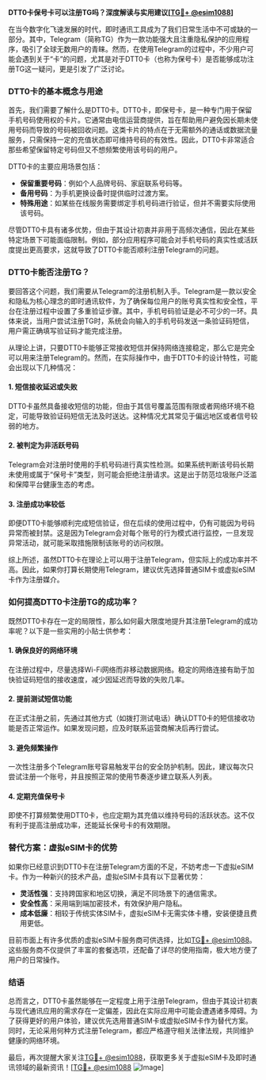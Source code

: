**DTT0卡保号卡可以注册TG吗？深度解读与实用建议[[TG💪+ @esim1088](https://t.me/s/esim1088)]**

在当今数字化飞速发展的时代，即时通讯工具成为了我们日常生活中不可或缺的一部分。其中，Telegram（简称TG）作为一款功能强大且注重隐私保护的应用程序，吸引了全球无数用户的青睐。然而，在使用Telegram的过程中，不少用户可能会遇到关于“卡”的问题，尤其是对于DTT0卡（也称为保号卡）是否能够成功注册TG这一疑问，更是引发了广泛讨论。

### DTT0卡的基本概念与用途

首先，我们需要了解什么是DTT0卡。DTT0卡，即保号卡，是一种专门用于保留手机号码使用权的卡片。它通常由电信运营商提供，旨在帮助用户避免因长期未使用号码而导致的号码被回收问题。这类卡片的特点在于无需额外的通话或数据流量服务，只需保持一定的充值状态即可维持号码的有效性。因此，DTT0卡非常适合那些希望保留特定号码但又不想频繁使用该号码的用户。

DTT0卡的主要应用场景包括：
- **保留重要号码**：例如个人品牌号码、家庭联系号码等。
- **备用号码**：为手机更换设备时提供临时过渡方案。
- **特殊用途**：如某些在线服务需要绑定手机号码进行验证，但并不需要实际使用该号码。

尽管DTT0卡具有诸多优势，但由于其设计初衷并非用于高频次通信，因此在某些特定场景下可能面临限制。例如，部分应用程序可能会对手机号码的真实性或活跃度提出更高要求，这就导致了DTT0卡能否顺利注册Telegram的问题。

### DTT0卡能否注册TG？

要回答这个问题，我们需要从Telegram的注册机制入手。Telegram是一款以安全和隐私为核心理念的即时通讯软件，为了确保每位用户的账号真实性和安全性，平台在注册过程中设置了多重验证步骤。其中，手机号码验证是必不可少的一环。具体来说，当用户尝试注册TG时，系统会向输入的手机号码发送一条验证码短信，用户需正确填写验证码才能完成注册。

从理论上讲，只要DTT0卡能够正常接收短信并保持网络连接稳定，那么它是完全可以用来注册Telegram的。然而，在实际操作中，由于DTT0卡的设计特性，可能会出现以下几种情况：

#### 1. 短信接收延迟或失败
DTT0卡虽然具备接收短信的功能，但由于其信号覆盖范围有限或者网络环境不稳定，可能导致验证码短信无法及时送达。这种情况尤其常见于偏远地区或者信号较弱的地方。

#### 2. 被判定为非活跃号码
Telegram会对注册时使用的手机号码进行真实性检测。如果系统判断该号码长期未使用或属于“保号卡”类型，则可能会拒绝注册请求。这是出于防范垃圾账户泛滥和保障平台健康生态的考虑。

#### 3. 注册成功率较低
即便DTT0卡能够顺利完成短信验证，但在后续的使用过程中，仍有可能因为号码异常而被封禁。这是因为Telegram会对每个账号的行为模式进行监控，一旦发现异常活动，就可能采取措施限制该账号的访问权限。

综上所述，虽然DTT0卡在理论上可以用于注册Telegram，但实际上的成功率并不高。因此，如果你打算长期使用Telegram，建议优先选择普通SIM卡或虚拟eSIM卡作为注册媒介。

### 如何提高DTT0卡注册TG的成功率？

既然DTT0卡存在一定的局限性，那么如何最大限度地提升其注册Telegram的成功率呢？以下是一些实用的小贴士供参考：

#### 1. 确保良好的网络环境
在注册过程中，尽量选择Wi-Fi网络而非移动数据网络。稳定的网络连接有助于加快验证码短信的接收速度，减少因延迟而导致的失败几率。

#### 2. 提前测试短信功能
在正式注册之前，先通过其他方式（如拨打测试电话）确认DTT0卡的短信接收功能是否正常运作。如果发现问题，应及时联系运营商解决后再行尝试。

#### 3. 避免频繁操作
一次性注册多个Telegram账号容易触发平台的安全防护机制。因此，建议每次只尝试注册一个账号，并且按照正常的使用节奏逐步建立联系人列表。

#### 4. 定期充值保号卡
即使不打算频繁使用DTT0卡，也应定期为其充值以维持号码的活跃状态。这不仅有利于提高注册成功率，还能延长保号卡的有效期限。

### 替代方案：虚拟eSIM卡的优势

如果你已经意识到DTT0卡在注册Telegram方面的不足，不妨考虑一下虚拟eSIM卡。作为一种新兴的技术产品，虚拟eSIM卡具有以下显著优势：

- **灵活性强**：支持跨国家和地区切换，满足不同场景下的通信需求。
- **安全性高**：采用端到端加密技术，有效保护用户隐私。
- **成本低廉**：相较于传统实体SIM卡，虚拟eSIM卡无需实体卡槽，安装便捷且费用更低。

目前市面上有许多优质的虚拟eSIM卡服务商可供选择，比如[TG💪+ @esim1088](https://t.me/s/esim1088)。这些服务商不仅提供了丰富的套餐选项，还配备了详尽的使用指南，极大地方便了用户的日常操作。

### 结语

总而言之，DTT0卡虽然能够在一定程度上用于注册Telegram，但由于其设计初衷与现代通讯应用的需求存在一定偏差，因此在实际应用中可能会遭遇诸多障碍。为了获得更好的用户体验，建议优先选用普通SIM卡或虚拟eSIM卡作为替代方案。同时，无论采用何种方式注册Telegram，都应严格遵守相关法律法规，共同维护健康的网络环境。

最后，再次提醒大家关注[TG💪+ @esim1088](https://t.me/s/esim1088)，获取更多关于虚拟eSIM卡及即时通讯领域的最新资讯！[[TG💪+ @esim1088](https://t.me/s/esim1088) ![Image](https://i.postimg.cc/4NQfJmqS/Snipaste-2025-05-13-00-14-12.png)]